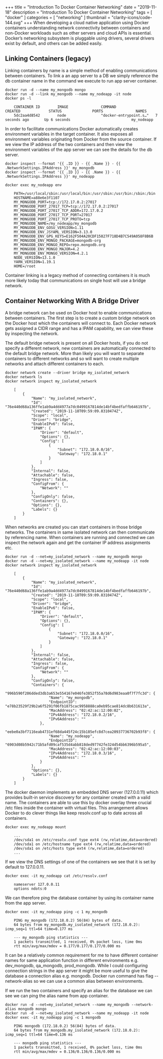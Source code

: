 +++
title = "Introduction To Docker Container Networking"
date = "2019-11-18"
description = "Introduction To Docker Container Networking"
tags = [
    "docker"
]
categories = [
    "networking"
]
thumbnail = "clarity-icons/code-144.svg"
+++
When developing a cloud native application using Docker containers understanding network connectivity between containers and non-Docker workloads such as other servers and cloud APIs is essential. Docker’s networking subsystem is pluggable using drivers, several drivers exist by default, and others can be added easily.

## Linking Containers (legacy)

Linking containers by name is a simple method of enabling communications between containers. To link a an app server to a DB we simply reference the db container name in the command we execute to run app server container.

```
docker run -d --name my_mongodb mongo
docker run -d --link my_mongodb --name my_nodeapp -it node
docker ps -l

    CONTAINER ID        IMAGE               COMMAND                  CREATED             STATUS              PORTS               NAMES
    5dc2aa4d8542        node                "docker-entrypoint.s…"   7 seconds ago       Up 6 seconds                            my_nodeapp
```

In order to facilitate communications Docker automatically creates environment variables in the target container. It also exposes all environment variables originating from Docker from the source container. If we view the IP address of the two containers and then view the environment variables of the app server we can see the details for the db server.

```
docker inspect --format '{{ .ID }} - {{ .Name }} - {{ .NetworkSettings.IPAddress }}' my_mongodb
docker inspect --format '{{ .ID }} - {{ .Name }} - {{ .NetworkSettings.IPAddress }}' my_nodeapp

docker exec my_nodeapp env

    PATH=/usr/local/sbin:/usr/local/bin:/usr/sbin:/usr/bin:/sbin:/bin
    HOSTNAME=a88e6e3f1107
    MY_MONGODB_PORT=tcp://172.17.0.2:27017
    MY_MONGODB_PORT_27017_TCP=tcp://172.17.0.2:27017
    MY_MONGODB_PORT_27017_TCP_ADDR=172.17.0.2
    MY_MONGODB_PORT_27017_TCP_PORT=27017
    MY_MONGODB_PORT_27017_TCP_PROTO=tcp
    MY_MONGODB_NAME=/my_nodeapp/my_mongodb
    MY_MONGODB_ENV_GOSU_VERSION=1.11
    MY_MONGODB_ENV_JSYAML_VERSION=3.13.0
    MY_MONGODB_ENV_GPG_KEYS=E162F504A20CDF15827F718D4B7C549A058F8B6B
    MY_MONGODB_ENV_MONGO_PACKAGE=mongodb-org
    MY_MONGODB_ENV_MONGO_REPO=repo.mongodb.org
    MY_MONGODB_ENV_MONGO_MAJOR=4.2
    MY_MONGODB_ENV_MONGO_VERSION=4.2.1
    NODE_VERSION=13.1.0
    YARN_VERSION=1.19.1
    HOME=/root
```

Container linking is a legacy method of connecting containers it is much more likely today that communications on single host will use a bridge network.

## Container Networking With A Bridge Driver

A bridge network can be used on Docker host to enable communications between containers. The first step is to create a custom bridge network on the Docker host which the containers will connect to. Each Docker network gets assigned a CIDR range and has a IPAM capability, we can view these by inspecting the network.

The default bridge network is present on all Docker hosts, if you do not specify a different network, new containers are automatically connected to the default bridge network. More than likely you will want to separate containers to different networks and so will want to create multiple networks and attach different containers to each.

```
docker network create --driver bridge my_isolated_network
docker network ls
docker network inspect my_isolated_network

    [
        {
            "Name": "my_isolated_network",
            "Id": "76e440d68a136ffe1ab9a4dd4977a7dc0499167814de14bf4bedfaffb646197b",
            "Created": "2019-11-18T09:59:09.8310474Z",
            "Scope": "local",
            "Driver": "bridge",
            "EnableIPv6": false,
            "IPAM": {
                "Driver": "default",
                "Options": {},
                "Config": [
                    {
                        "Subnet": "172.18.0.0/16",
                        "Gateway": "172.18.0.1"
                    }
                ]
            },
            "Internal": false,
            "Attachable": false,
            "Ingress": false,
            "ConfigFrom": {
                "Network": ""
            },
            "ConfigOnly": false,
            "Containers": {},
            "Options": {},
            "Labels": {}
        }
    ]
```

When networks are created you can start containers in those bridge networks.  The containers in same isolated network can then communicate by referencing name. When containers are running and connected we can inspect the network again and get the container IP address assignments etc.

```
docker run -d --net=my_isolated_network --name my_mongodb mongo
docker run -d --net=my_isolated_network --name my_nodeapp -it node
docker network inspect my_isolated_network

    [
        {
            "Name": "my_isolated_network",
            "Id": "76e440d68a136ffe1ab9a4dd4977a7dc0499167814de14bf4bedfaffb646197b",
            "Created": "2019-11-18T09:59:09.8310474Z",
            "Scope": "local",
            "Driver": "bridge",
            "EnableIPv6": false,
            "IPAM": {
                "Driver": "default",
                "Options": {},
                "Config": [
                    {
                        "Subnet": "172.18.0.0/16",
                        "Gateway": "172.18.0.1"
                    }
                ]
            },
            "Internal": false,
            "Attachable": false,
            "Ingress": false,
            "ConfigFrom": {
                "Network": ""
            },
            "ConfigOnly": false,
            "Containers": {
                "996b590f206dded3db3a653e554167e046fe3852f55a78d6d983eaa0f7f7fc3d": {
                    "Name": "my_mongodb",
                    "EndpointID": "e78b23529f29b2a6f5291f06fb1875cac9958888ca0eb95cae814dc8b631613a",
                    "MacAddress": "02:42:ac:12:00:02",
                    "IPv4Address": "172.18.0.2/16",
                    "IPv6Address": ""
                },
                "eebe0a3bf7116eab4731ef68da445f24c15b185efc8d7cea20937736702b93f8": {
                    "Name": "my_nodeapp",
                    "EndpointID": "6903d08b5942c71b5afd09caf535d4abb818ded97742fe324d54bb6396b595a5",
                    "MacAddress": "02:42:ac:12:00:03",
                    "IPv4Address": "172.18.0.3/16",
                    "IPv6Address": ""
                }
            },
            "Options": {},
            "Labels": {}
        }
    ]

```

The docker daemon implements an embedded DNS server (127.0.0.11) which provides built-in service discovery for any container created with a valid name. The containers are able to use this by docker overlay three crucial /etc files inside the container with virtual files. This arrangement allows Docker to do clever things like keep resolv.conf up to date across all containers.

```
docker exec my_nodeapp mount

    ...
    /dev/sda1 on /etc/resolv.conf type ext4 (rw,relatime,data=ordered)
    /dev/sda1 on /etc/hostname type ext4 (rw,relatime,data=ordered)
    /dev/sda1 on /etc/hosts type ext4 (rw,relatime,data=ordered)
    ...
```

If we view the DNS settings of one of the containers we see that it is set by default to 127.0.0.11.

```
docker exec -it my_nodeapp cat /etc/resolv.conf

    nameserver 127.0.0.11
    options ndots:0
```

We can therefore ping the database container by using its container name from the app server.

```
docker exec -it my_nodeapp ping -c 1 my_mongodb

    PING my_mongodb (172.18.0.2) 56(84) bytes of data.
    64 bytes from my_mongodb.my_isolated_network (172.18.0.2): icmp_seq=1 ttl=64 time=0.177 ms

    --- my_mongodb ping statistics ---
    1 packets transmitted, 1 received, 0% packet loss, time 0ms
    rtt min/avg/max/mdev = 0.177/0.177/0.177/0.000 ms
```

It can be a relatively common requirement for me to have different container names for same application function in different environments e.g. dev_mongodb, qa_mongodb, prod_mongodb. While I could configuring connection strings in the app server it might be more useful to give the database a connection alias e.g. mongodb. Docker run command has flag --network-alias so we can use a common alias between environments.

If we run the two containers and specify an alias for the database we can see we can ping the alias name from app container.

```
docker run -d --net=my_isolated_network --name my_mongodb --network-alias mongodb mongo 
docker run -d --net=my_isolated_network --name my_nodeapp -it node
docker exec -it my_nodeapp ping -c 1 mongodb

    PING mongodb (172.18.0.2) 56(84) bytes of data.
    64 bytes from my_mongodb.my_isolated_network (172.18.0.2): icmp_seq=1 ttl=64 time=0.136 ms

    --- mongodb ping statistics ---
    1 packets transmitted, 1 received, 0% packet loss, time 0ms
    rtt min/avg/max/mdev = 0.136/0.136/0.136/0.000 ms
```